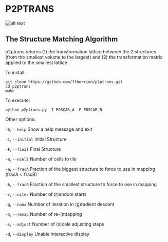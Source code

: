 # P2PTRANS

![alt text](https://github.com/ftherrien/p2ptrans/blob/master/WelcomeImage.gif)

## The Structure Matching Algorithm

p2ptrans returns (1) the transformation lattice between the 2 structures (from the smallest volume to the largest) and (2) the transformation matrix applied to the smallest lattice  

To install:

    git clone https://github.com/ftherrien/p2ptrans.git
    cd p2ptrans
    make

To execute:

    python p2ptrans.py -I POSCAR_A -F POSCAR_B

Other options:


`-h`, `--help`    Show a help message and exit

`-I`, `--initial` Initial Structure

`-F`, `--final`   Final Structure

`-n`, `--ncell`   Number of cells to tile

`-a`, `--fracA`   Fraction of the biggest structure to force to use in mapping (fracA < fracB)

`-b`, `--fracB`   Fraction of the smallest structure to force to use in mapping

`-r`, `--niter`   Number of (r)andom starts

`-g`, `--nana`    Number of iteration in (g)radient descent

`-m`, `--remap`   Number of re-(m)apping

`-s`, `--adjust`  Number of (s)cale adjusting steps

`-d`, `--display` Unable interactive display
